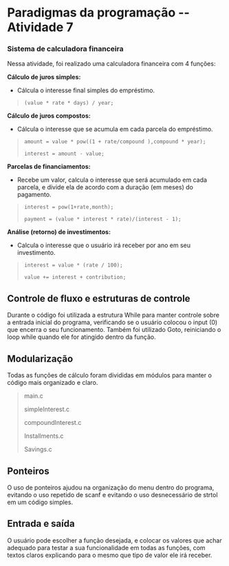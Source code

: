 # Paradigmas da programação -- Atividade 7

### Sistema de calculadora financeira 
Nessa atividade, foi realizado uma calculadora financeira com 4 funções:

**Cálculo de juros simples:**
- Cálcula o interesse final simples do empréstimo. 
> ` (value * rate * days) / year; `

**Cálculo de juros compostos:**
- Cálcula o interesse que se acumula em cada parcela do empréstimo. 
> ` amount = value * pow((1 + rate/compound ),compound * year); `
>
> ` interest = amount - value; `

**Parcelas de financiamentos:**
- Recebe um valor, calcula o interesse que será acumulado em cada parcela, e divide ela de acordo com a duração (em meses) do pagamento.
> ` interest = pow(1+rate,month); `
>
> ` payment = (value * interest * rate)/(interest - 1); `

**Análise (retorno) de investimentos:**
- Calcula o interesse que o usuário irá receber por ano em seu investimento. 
> ` interest = value * (rate / 100); `
>
> ` value += interest + contribution; `

## Controle de fluxo e estruturas de controle

Durante o código foi utilizada a estrutura While para manter controle sobre a entrada inicial do programa, verificando se o usuário colocou o input (0) que encerra o seu funcionamento.
Também foi utilizado Goto, reiniciando o loop while quando ele for atingido dentro da função.

## Modularização

Todas as funções de cálculo foram divididas em módulos para manter o código mais organizado e claro. 
> main.c
>
> simpleInterest.c
>
> compoundInterest.c
>
> Installments.c
>
> Savings.c

## Ponteiros

O uso de ponteiros ajudou na organização do menu dentro do programa, evitando o uso repetido de scanf e evitando o uso desnecessário de strtol em um código simples. 

## Entrada e saída 

O usuário pode escolher a função desejada, e colocar os valores que achar adequado para testar a sua funcionalidade em todas as funções, com textos claros explicando para o mesmo que tipo de valor ele irá receber.
